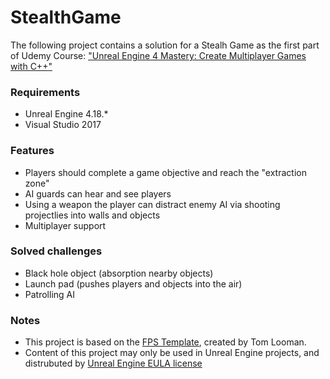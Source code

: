 # StealthGame

The following project contains a solution for a Stealh Game as the first part of Udemy Course: ["Unreal Engine 4 Mastery: Create Multiplayer Games with C++"](https://www.udemy.com/unrealengine-cpp/)

### Requirements
- Unreal Engine 4.18.*
- Visual Studio 2017

### Features
- Players should complete a game objective and reach the "extraction zone"
- AI guards can hear and see players
- Using a weapon the player can distract enemy AI via shooting projectlies into walls and objects
- Multiplayer support

### Solved challenges
- Black hole object (absorption nearby objects)
- Launch pad (pushes players and objects into the air)
- Patrolling AI

### Notes
- This project is based on the [FPS Template](https://github.com/tomlooman/SimpleFPSTemplate), created by Tom Looman.
- Content of this project may only be used in Unreal Engine projects, and distrubuted by [Unreal Engine EULA license](https://www.unrealengine.com/en-US/eula)
